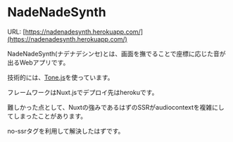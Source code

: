 # NadeNadeSynth

URL: [https://nadenadesynth.herokuapp.com/](https://nadenadesynth.herokuapp.com/)

NadeNadeSynth(ナデナデシンセ)とは、画面を撫でることで座標に応じた音が出るWebアプリです。

技術的には、[Tone.js](https://tonejs.github.io/)を使っています。

フレームワークはNuxt.jsでデプロイ先はherokuです。

難しかった点として、Nuxtの強みであるはずのSSRがaudiocontextを複雑にしてしまったことがあります。

no-ssrタグを利用して解決したはずです。
